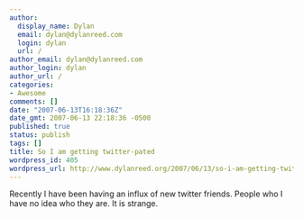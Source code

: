 ```yaml
---
author:
  display_name: Dylan
  email: dylan@dylanreed.com
  login: dylan
  url: /
author_email: dylan@dylanreed.com
author_login: dylan
author_url: /
categories:
- Awesome
comments: []
date: "2007-06-13T16:18:36Z"
date_gmt: 2007-06-13 22:18:36 -0500
published: true
status: publish
tags: []
title: So I am getting twitter-pated
wordpress_id: 405
wordpress_url: http://www.dylanreed.org/2007/06/13/so-i-am-getting-twitter-pated/
---
```


Recently I have been having an influx of new twitter friends. People who I have no idea who they are. It is strange. 
